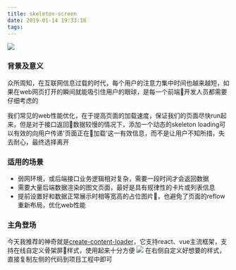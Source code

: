```yaml
---
title: skeleton-screen
date: 2019-01-14 19:33:18
tags:
---
```


![](https://ws1.sinaimg.cn/large/e4d30300ly1fz6cm68qftj21280bot91.jpg)

### 背景及意义
众所周知，在互联网信息过载的时代，每个用户的注意力集中时间也越来越短，如果在web网页打开的瞬间就能吸引住用户的眼球，是每一个前端开发人员都需要仔细考虑的

我们常见的web性能优化，在于提高页面的加载速度，保证我们的页面尽快run起来，但是对于接口返回数据较慢的情况下，添加一个动态的skeleton loading可以有效的向用户传递'页面正在加载'这一有效信息，而不是让用户不知所措，失去耐心，最终选择离开

### 适用的场景
- 弱网环境，或后端接口业务逻辑相对复杂，需要一段时间才会返回数据
- 需要大量后端数据渲染的图文页面，最好是具有规律性的卡片或列表信息
- 提前设置好和数据正常展示时相等宽高的占位图片，也避免了页面的reflow重新布局，优化web性能

### 主角登场
今天我推荐的神奇就是[create-content-loader](http://danilowoz.com/create-content-loader/)，它支持react、vue主流框架，支持在线自定义骨架屏样式，使用起来十分方便
![](https://ws1.sinaimg.cn/large/e4d30300ly1fz6de6zu3dj21u00t8n5r.jpg)
在右侧自定义好想要的样式，直接复制左侧的代码到项目工程中即可

